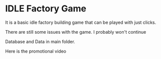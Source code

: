 # IDLE Factory Game
It is a basic idle factory building game that can be played with just clicks.

There are still some issues with the game. I probably won't continue

Database and Data in main folder.

Here is the promotional video

